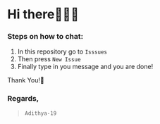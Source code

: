 # Hi there🙋🏻‍♂️
### Steps on how to chat:
1) In this repository go to ```Isssues```
2) Then press ```New Issue```
3) Finally type in you message and you are done!

Thank You!🙂
### Regards,
> ```Adithya-19```
